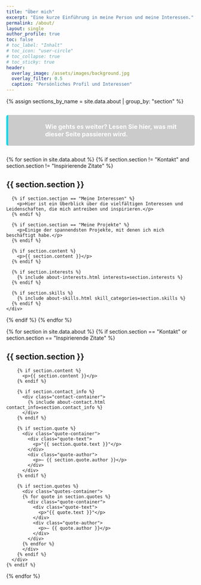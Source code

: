 ```yaml
---
title: "Über mich"
excerpt: "Eine kurze Einführung in meine Person und meine Interessen."
permalink: /about/
layout: single
author_profile: true
toc: false
# toc_label: "Inhalt"
# toc_icon: "user-circle"
# toc_collapse: true
# toc_sticky: true
header:
  overlay_image: /assets/images/background.jpg
  overlay_filter: 0.5
  caption: "Persönliches Profil und Interessen"
---
```


<div class="about-container">
{% assign sections_by_name = site.data.about | group_by: "section" %}

<div class="notice--info feature-box" style="padding: 1.5em; margin: 2em 0; border-radius: 5px; background-color: rgba(0, 0, 0, 0.2); border-left: 5px solid #05d9e8;">
  <details>
    <summary style="display: flex; align-items: center; cursor: pointer;">
      <div style="flex: 0 0 64px; margin-right: 1em;">
        <i class="fas fa-file-alt" style="font-size: 3em; color: #05d9e8;"></i>
      </div>
      <h3 style="margin: 0; color: #ffffff;">Wie gehts es weiter? Lesen Sie hier, was mit dieser Seite passieren wird.</h3>
    </summary>
    <div style="margin-top: 1em;">
      <p>
        Auch wenn es anfänglich eine Zeit dauern wird dieses Vorhaben, all die verschiedenen Projekte und Gedanken entsprechend aufzubereiten und zu dokumentieren,  
        so ist es mir wichtig diese Dinge auch für mich selbst festzuhalten. So steht an erster Stelle Qualität und Einträge werden ohne Zeitdruck und unter Wohlbefinden erstellt und umgesetzt.

        Für ein Projekt bringe ich mir im Allgemeinen schrittweise autodidaktisch Grundlagen und alle notwendigen Fähigkeiten bei. 
        Dabei ist es wichtig, dass ich mich selbst motiviere und die Herausforderungen so lange angehen, bis ich das gewünschte Ergebnis erreicht habe.
        Daher wird keinerlei Zeitrahmen für die Aktualisierung dieser Seite angegeben.
        <br>
        <br>
        <strong>Ich hoffe, dass Ihnen diese Seite gefällt und Sie viel Freude daran haben.</strong>
      </p>
    </div>
  </details>
</div>

{% for section in site.data.about %}
  {% if section.section != "Kontakt" and section.section != "Inspirierende Zitate" %}
    <span id="{{ section.section | slugify }}" class="section-anchor"></span>
    <div class="about-section {% if section.section == 'Wer bin ich?' %}section-wer-bin-ich{% elsif section.section == 'Meine Interessen' %}section-meine-interessen{% elsif section.section == 'Meine Projekte' %}section-meine-projekte{% endif %}">
      <h2 id="{{ section.section | slugify }}-heading"><i class="fas fa-{{ section.icon }}"></i> {{ section.section }}</h2>


      {% if section.section == "Meine Interessen" %}
        <p>Hier ist ein Überblick über die vielfältigen Interessen und Leidenschaften, die mich antreiben und inspirieren.</p>
      {% endif %}
      
      {% if section.section == "Meine Projekte" %}
        <p>Einige der spannendsten Projekte, mit denen ich mich beschäftigt habe.</p>
      {% endif %}
      
      {% if section.content %}
        <p>{{ section.content }}</p>
      {% endif %}
      
      {% if section.interests %}
        {% include about-interests.html interests=section.interests %}
      {% endif %}
      
      {% if section.skills %}
        {% include about-skills.html skill_categories=section.skills %}
      {% endif %}
    </div>
  {% endif %}
{% endfor %}

<!-- Kontakt und Zitate nebeneinander -->
<div class="contact-quotes-container">
  {% for section in site.data.about %}
    {% if section.section == "Kontakt" or section.section == "Inspirierende Zitate" %}
      <span id="{{ section.section | slugify }}" class="section-anchor"></span>
      <div class="about-section">
        <h2 id="{{ section.section | slugify }}-heading"><i class="fas fa-{{ section.icon }}"></i> {{ section.section }}</h2>
        
        {% if section.content %}
          <p>{{ section.content }}</p>
        {% endif %}
        
        {% if section.contact_info %}
          <div class="contact-container">
            {% include about-contact.html contact_info=section.contact_info %}
          </div>
        {% endif %}
        
        {% if section.quote %}
          <div class="quote-container">
            <div class="quote-text">
              <p>"{{ section.quote.text }}"</p>
            </div>
            <div class="quote-author">
              <p>— {{ section.quote.author }}</p>
            </div>
          </div>
        {% endif %}
        
        {% if section.quotes %}
          <div class="quotes-container">
          {% for quote in section.quotes %}
            <div class="quote-container">
              <div class="quote-text">
                <p>"{{ quote.text }}"</p>
              </div>
              <div class="quote-author">
                <p>— {{ quote.author }}</p>
              </div>
            </div>
          {% endfor %}
          </div>
        {% endif %}
      </div>
    {% endif %}
  {% endfor %}
</div>
</div> 